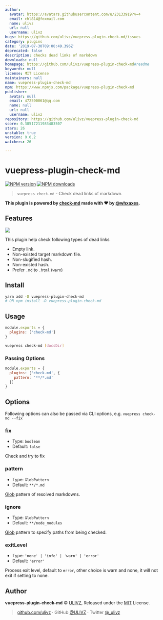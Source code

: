 ```yaml
---
author:
  avatar: https://avatars.githubusercontent.com/u/23133919?v=4
  email: chl814@foxmail.com
  name: ulivz
  url: null
  username: ulivz
bugs: https://github.com/ulivz/vuepress-plugin-check-md/issues
category: plugins
date: '2019-07-30T09:00:49.396Z'
deprecated: false
description: checks dead links of markdown
downloads: null
homepage: https://github.com/ulivz/vuepress-plugin-check-md#readme
keywords: null
license: MIT License
maintainers: null
name: vuepress-plugin-check-md
npm: https://www.npmjs.com/package/vuepress-plugin-check-md
publisher:
  avatar: null
  email: 472590061@qq.com
  name: null
  url: null
  username: ulivz
repository: https://github.com/ulivz/vuepress-plugin-check-md
score: 0.38517211983483507
stars: 26
unstable: true
version: 0.0.2
watchers: 26

---
```


# vuepress-plugin-check-md

[![NPM version](https://badgen.net/npm/v/vuepress-plugin-check-md)](https://npmjs.com/package/vuepress-plugin-check-md) [![NPM downloads](https://badgen.net/npm/dm/vuepress-plugin-check-md)](https://npmjs.com/package/vuepress-plugin-check-md)


> `vuepress check-md` - Check dead links of markdown.

**This plugin is powered by [check-md](https://github.com/whxaxes/check-md) made with ❤️ by [@whxaxes](https://github.com/whxaxes).**

## Features

![](./assets/demo.png)

This plugin help check following types of dead links

- Empty link.
- Non-existed target markdown file.
- Non-slugified hash.
- Non-existed hash.
- Prefer `.md` to `.html` (`warn`)

## Install

```bash
yarn add -D vuepress-plugin-check-md
# OR npm install -D vuepress-plugin-check-md
```

## Usage

```javascript
module.exports = {
  plugins: ['check-md']
}
```

```bash
vuepress check-md [docsDir]
```

### Passing Options

```javascript
module.exports = {
  plugins: ['check-md', {
    pattern: '**/*.md'
  }]
}
```

## Options

Following options can also be passed via CLI options, e.g. `vuepress check-md --fix`

### fix

- Type: `boolean`
- Default: `false`

Check and try to fix

### pattern

- Type: `GlobPattern`
- Default: `**/*.md`

[Glob](https://github.com/isaacs/node-glob) pattern of resolved markdowns.

### ignore

- Type: `GlobPattern`
- Default: `**/node_modules`

[Glob](https://github.com/isaacs/node-glob) pattern to specify paths from being checked.

### exitLevel

- Type: `'none' | 'info' | 'warn' | 'error'`
- Default: `'error'`

Process exit level, default to `error`, other choice is warn and none, it will not exit if setting to none.

## Author

**vuepress-plugin-check-md** © [ULIVZ](https://github.com/ulivz), Released under the [MIT](./LICENSE) License.<br>

> [github.com/ulivz](https://github.com/ulivz) · GitHub [@ULIVZ](https://github.com/ulivz) · Twitter [@_ulivz](https://twitter.com/_ulivz)


